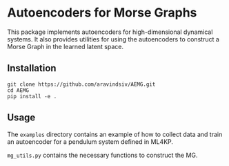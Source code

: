 # Autoencoders for Morse Graphs
This package implements autoencoders for high-dimensional dynamical systems. It also provides utilities for using the autoencoders to construct a Morse Graph in the learned latent space.

## Installation
```
git clone https://github.com/aravindsiv/AEMG.git
cd AEMG
pip install -e .
```

## Usage
The `examples` directory contains an example of how to collect data and train an autoencoder for a pendulum system defined in ML4KP. 

`mg_utils.py` contains the necessary functions to construct the MG.